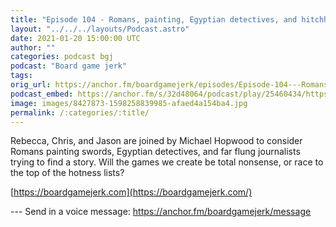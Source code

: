 ```yaml
---
title: "Episode 104 - Romans, painting, Egyptian detectives, and hitchhiking space journalists"
layout: "../../../layouts/Podcast.astro"
date: 2021-01-20 15:00:00 UTC
author: ""
categories: podcast bgj
podcast: "Board game jerk"
tags: 
orig_url: https://anchor.fm/boardgamejerk/episodes/Episode-104---Romans--painting--Egyptian-detectives--and-hitchhiking-space-journalists-ep7g8i
podcast_embed: https://anchor.fm/s/32d48064/podcast/play/25460434/https%3A%2F%2Fd3ctxlq1ktw2nl.cloudfront.net%2Fstaging%2F2021-0-20%2F2c625339-8195-9bd2-c697-6fd57d97c95f.mp3
image: images/8427873-1598258839985-afaed4a154ba4.jpg
permalink: /:categories/:title/
---
```

Rebecca, Chris, and Jason are joined by Michael Hopwood to consider Romans painting swords, Egyptian detectives, and far flung journalists trying to find a story. Will the games we create be total nonsense, or race to the top of the hotness lists?

[https://boardgamejerk.com](https://boardgamejerk.com/)

--- Send in a voice message: https://anchor.fm/boardgamejerk/message